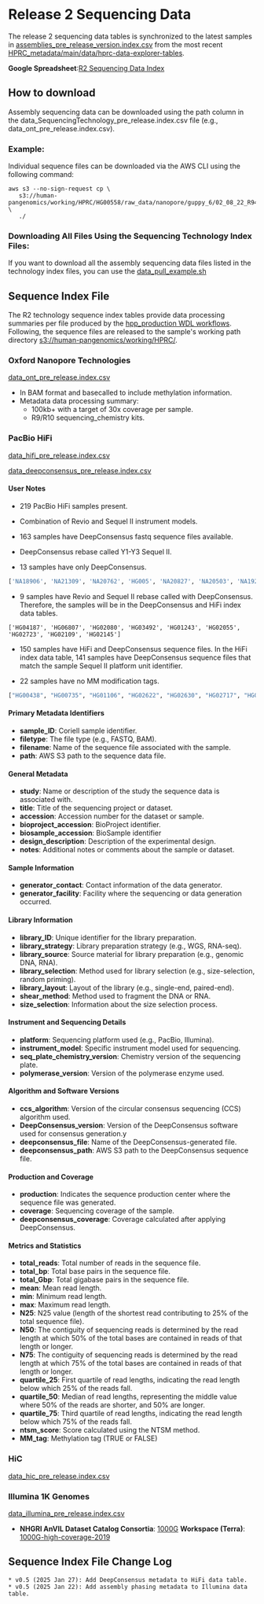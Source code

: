 # Release 2 Sequencing Data

The release 2 sequencing data tables is synchronized to the latest samples in [assemblies_pre_release_version.index.csv](https://github.com/human-pangenomics/hprc_intermediate_assembly/blob/main/data_tables/assemblies_pre_release_v0.5.index.csv) from the most recent [HPRC_metadata/main/data/hprc-data-explorer-tables](https://github.com/human-pangenomics/HPRC_metadata/tree/main/data/hprc-data-explorer-tables).

**Google Spreadsheet**:[R2 Sequencing Data Index](https://docs.google.com/spreadsheets/d/1EuZNw2sdijKYpJLqgHUYBOF6F4ECry8EWKZzVPjAw4Y/edit?usp=sharing)

## How to download
Assembly sequencing data can be downloaded using the path column in the data_SequencingTechnology_pre_release.index.csv file (e.g., data_ont_pre_release.index.csv).

### Example:
Individual sequence files can be downloaded via the AWS CLI using the following command:

```
aws s3 --no-sign-request cp \
   s3://human-pangenomics/working/HPRC/HG00558/raw_data/nanopore/guppy_6/02_08_22_R941_HG00558_1_Guppy_6.5.7_450bps_modbases_5mc_cg_sup_prom_pass.bam \
   ./
```

### Downloading All Files Using the Sequencing Technology Index Files:

If you want to download all the assembly sequencing data files listed in the technology index files, you can use the [data_pull_example.sh](https://github.com/human-pangenomics/hprc_intermediate_assembly/blob/main/data_tables/sequencing_data/data_pull_example.sh)


## Sequence Index File
The R2 technology sequence index tables provide data processing summaries per file produced by the [hpp_production WDL workflows](https://github.com/human-pangenomics/hpp_production_workflows/tree/master/data_processing/wdl/workflows). Following, the sequence files are released to the sample's working path directory [s3://human-pangenomics/working/HPRC/](https://s3-us-west-2.amazonaws.com/human-pangenomics/index.html?prefix=working/).

### Oxford Nanopore Technologies

[data_ont_pre_release.index.csv](https://github.com/human-pangenomics/hprc_intermediate_assembly/blob/main/data_tables/sequencing_data/data_ont_pre_release.index.csv)
* In BAM format and basecalled to include methylation information. 
* Metadata data processing summary:
   * 100kb+ with a target of 30x coverage per sample.
   * R9/R10 sequencing_chemistry kits.

### PacBio HiFi
[data_hifi_pre_release.index.csv](https://github.com/human-pangenomics/hprc_intermediate_assembly/blob/main/data_tables/sequencing_data/data_hifi_pre_release.index.csv)

[data_deepconsensus_pre_release.index.csv](https://github.com/human-pangenomics/hprc_intermediate_assembly/blob/main/data_tables/sequencing_data/data_deepconsensus_pre_release.index.csv)

#### User Notes
* 219 PacBio HiFi samples present.
* Combination of Revio and Sequel II instrument models.

* 163 samples have DeepConsensus fastq sequence files available.

* DeepConsensus rebase called Y1-Y3 Sequel II.
* 13 samples have only DeepConsensus. 
```Python
['NA18906', 'NA21309', 'NA20762', 'HG005', 'NA20827', 'NA20503', 'NA19240', 'HG03486', 'HG03098', 'NA20806', 'HG01109', 'NA20129', 'HG02818']
```

* 9 samples have Revio and Sequel II rebase called with DeepConsensus. Therefore, the samples will be in the DeepConsensus and HiFi index data tables.
```
['HG04187', 'HG06807', 'HG02080', 'HG03492', 'HG01243', 'HG02055', 'HG02723', 'HG02109', 'HG02145']
```

* 150 samples have HiFi and DeepConsensus sequence files. In the HiFi index data table, 141 samples have DeepConsensus sequence files that match the sample Sequel II platform unit identifier.
  
* 22 samples have no MM modification tags.
```Python
["HG00438", "HG00735", "HG01106", "HG02622", "HG02630", "HG02717", "HG02886", "HG03453", "HG03471", "HG03540", "HG03579", "HG00733", "NA18940", "NA18943", "NA18944", "NA18945", "NA18948", "NA18959", "NA18960", "NA18967", "NA18970", "NA18982"]
```


#### Primary Metadata Identifiers

- **sample_ID**: Coriell sample identifier.
- **filetype**: The file type (e.g., FASTQ, BAM).
- **filename**: Name of the sequence file associated with the sample.
- **path**: AWS S3 path to the sequence data file.

#### General Metadata

- **study**: Name or description of the study the sequence data is associated with.
- **title**: Title of the sequencing project or dataset.
- **accession**: Accession number for the dataset or sample.
- **bioproject_accession**: BioProject identifier.
- **biosample_accession**: BioSample identifier
- **design_description**: Description of the experimental design.
- **notes**: Additional notes or comments about the sample or dataset.

#### Sample Information

- **generator_contact**: Contact information of the data generator.
- **generator_facility**: Facility where the sequencing or data generation occurred.

#### Library Information

- **library_ID**: Unique identifier for the library preparation.
- **library_strategy**: Library preparation strategy (e.g., WGS, RNA-seq).
- **library_source**: Source material for library preparation (e.g., genomic DNA, RNA).
- **library_selection**: Method used for library selection (e.g., size-selection, random priming).
- **library_layout**: Layout of the library (e.g., single-end, paired-end).
- **shear_method**: Method used to fragment the DNA or RNA.
- **size_selection**: Information about the size selection process.

#### Instrument and Sequencing Details

- **platform**: Sequencing platform used (e.g., PacBio, Illumina).
- **instrument_model**: Specific instrument model used for sequencing.
- **seq_plate_chemistry_version**: Chemistry version of the sequencing plate.
- **polymerase_version**: Version of the polymerase enzyme used.

#### Algorithm and Software Versions

- **ccs_algorithm**: Version of the circular consensus sequencing (CCS) algorithm used.
- **DeepConsensus_version**: Version of the DeepConsensus software used for consensus generation.y
- **deepconsensus_file**: Name of the DeepConsensus-generated file.
- **deepconsensus_path**:  AWS S3 path to the DeepConsensus sequence file.

#### Production and Coverage

- **production**: Indicates the sequence production center where the sequence file was generated.
- **coverage**: Sequencing coverage of the sample.
- **deepconsensus_coverage**: Coverage calculated after applying DeepConsensus.

#### Metrics and Statistics

- **total_reads**: Total number of reads in the sequence file.
- **total_bp**: Total base pairs in the sequence file.
- **total_Gbp**: Total gigabase pairs in the sequence file.
- **mean**: Mean read length.
- **min**: Minimum read length.
- **max**: Maximum read length.
- **N25**: N25 value (length of the shortest read contributing to 25% of the total sequence file).
- **N50**: The contiguity of sequencing reads is determined by the read length at which 50% of the total bases are contained in reads of that length or longer.
- **N75**: The contiguity of sequencing reads is determined by the read length at which 75% of the total bases are contained in reads of that length or longer.
- **quartile_25**: First quartile of read lengths, indicating the read length below which 25% of the reads fall.
- **quartile_50**: Median of read lengths, representing the middle value where 50% of the reads are shorter, and 50% are longer.
- **quartile_75**: Third quartile of read lengths, indicating the read length below which 75% of the reads fall.
- **ntsm_score**: Score calculated using the NTSM method.
- **MM_tag**: Methylation tag (TRUE or FALSE)

### HiC
[data_hic_pre_release.index.csv](https://github.com/human-pangenomics/hprc_intermediate_assembly/blob/main/data_tables/sequencing_data/data_hic_pre_release.index.csv)

### Illumina 1K Genomes
[data_illumina_pre_release.index.csv](https://github.com/human-pangenomics/hprc_intermediate_assembly/blob/main/data_tables/sequencing_data/data_illumina_pre_release.index.csv)
* **NHGRI AnVIL Dataset Catalog Consortia**: [1000G](https://anvilproject.org/data/consortia/1000G/workspaces) **Workspace (Terra)**: [1000G-high-coverage-2019](https://anvil.terra.bio/#workspaces/anvil-datastorage/1000G-high-coverage-2019)

## Sequence Index File Change Log
```
* v0.5 (2025 Jan 27): Add DeepConsensus metadata to HiFi data table.
* v0.5 (2025 Jan 22): Add assembly phasing metadata to Illumina data table.
```

